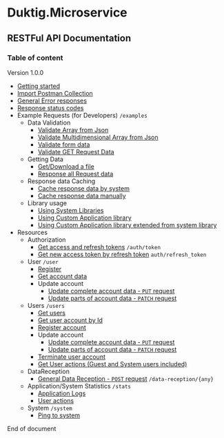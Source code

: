 # Duktig.Microservice
## RESTFul API Documentation

### Table of content

Version 1.0.0

 - [Getting started](2-getting-started.md)
 - [Import Postman Collection](Duktig.Microservice.1.postman_collection.json)
 - [General Error responses](3-general-error-responses.md)
 - [Response status codes](4-response-status-codes.md)
 - Example Requests (for Developers) `/examples`
     - Data Validation 
        - [Validate Array from Json](tests/data_validation/1-validate_array_from_json.md)
        - [Validate Multidimensional Array from Json](tests/data_validation/2-validate_multidimensional_array_from_json.md)
        - [Validate form data](tests/data_validation/3-validate_form_data.md)
        - [Validate GET Request Data](tests/data_validation/4-validate_get_request_data.md)
     - Getting Data 
        - [Get/Download a file](tests/getting_data/1-get_download_file.md)
        - [Response all Request data](tests/getting_data/2-response_all_request_data.md)
     - Response data Caching
        - [Cache response data by system](tests/caching/1-cache_response_data_by_system.md)
        - [Cache response data manually](tests/caching/2-cache_response_data_manually.md)
     - Library usage
        - [Using System Libraries](#)
        - [Using Custom Application library](#)
        - [Using Custom Application library extended from system library](#)
 - Resources
     - Authorization 
        - [Get access and refresh tokens](auth/authorize.md) `/auth/token`
        - [Get new access token by refresh token](auth/refresh_token.md) `auth/refresh_token`
     - User `/user`
        - [Register](user/1-register.md)
        - [Get account data](user/2-get-account.md)
        - Update account 
            - [Update complete account data - `PUT` request](user/3-update-put.md)
            - [Update parts of account data - `PATCH` request](user/4-update-patch.md)
     - Users `/users`
        - [Get users](users/1-get-users.md)
        - [Get user account by Id](users/2-get-user-by-id.md)
        - [Register account](users/3-register-account.md)
        - Update account 
            - [Update complete account data - `PUT` request](users/4-update-put.md) 
            - [Update parts of account data - `PATCH` request](users/5-update-patch.md)
        - [Terminate user account](users/6-terminate.md)
        - [Get User actions (Guest and System users included)](users/7-get-user-actions.md)
     - DataReception
        - [General Data Reception - `POST` request](dataReception/1-General.md) `/data-reception/{any}`
     - Application/System Statistics `/stats`
        - [Application Logs](statistics/1-application-logs.md)
        - [User actions](statistics/2-user-actions.md)
     - System `/system`
        - [Ping to system](system/1-ping.md)
        
End of document
